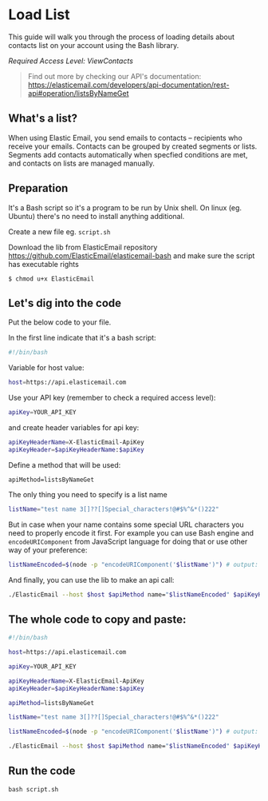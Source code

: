 # Load List

This guide will walk you through the process of loading details about contacts list on your account using the Bash library. 

*Required Access Level: ViewContacts*

> Find out more by checking our API's documentation: https://elasticemail.com/developers/api-documentation/rest-api#operation/listsByNameGet

## What's a list?
When using Elastic Email, you send emails to contacts – recipients who receive your emails. Contacts can be grouped by created segments or lists. Segments add contacts automatically when specfied conditions are met, and contacts on lists are managed manually.

## Preparation
It's a Bash script so it's a program to be run by Unix shell. On linux (eg. Ubuntu) there's no need to install anything additional. 

Create a new file eg. `script.sh`

Download the lib from ElasticEmail repository https://github.com/ElasticEmail/elasticemail-bash and make sure the script has executable rights
```
$ chmod u+x ElasticEmail
```

## Let's dig into the code

Put the below code to your file.

In the first line indicate that it's a bash script:

```bash
#!/bin/bash
```

Variable for host value:

```bash
host=https://api.elasticemail.com
```

Use your API key (remember to check a required access level):

```bash
apiKey=YOUR_API_KEY
```

and create header variables for api key:
```bash
apiKeyHeaderName=X-ElasticEmail-ApiKey
apiKeyHeader=$apiKeyHeaderName:$apiKey
```

Define a method that will be used:
```
apiMethod=listsByNameGet
```

The only thing you need to specify is a list name

```bash
listName="test name 3[]??[]Special_characters!@#$%^&*()222"
```

But in case when your name contains some special URL characters you need to properly encode it first. For example you can use Bash engine and `encodeURIComponent` from JavaScript language for doing that or use other way of your preference:

```bash
listNameEncoded=$(node -p "encodeURIComponent('$listName')") # output: "%5B%5D%3F%3F%5B%5DSpecial_characters%21%40%23%24%25%5E%26%2A%28%29222%0A"
```

And finally, you can use the lib to make an api call:

```bash
./ElasticEmail --host $host $apiMethod name="$listNameEncoded" $apiKeyHeader
```

## The whole code to copy and paste:

```bash
#!/bin/bash

host=https://api.elasticemail.com

apiKey=YOUR_API_KEY

apiKeyHeaderName=X-ElasticEmail-ApiKey
apiKeyHeader=$apiKeyHeaderName:$apiKey

apiMethod=listsByNameGet

listName="test name 3[]??[]Special_characters!@#$%^&*()222"

listNameEncoded=$(node -p "encodeURIComponent('$listName')") # output: "%5B%5D%3F%3F%5B%5DSpecial_characters%21%40%23%24%25%5E%26%2A%28%29222%0A"

./ElasticEmail --host $host $apiMethod name="$listNameEncoded" $apiKeyHeader
```

## Run the code
```
bash script.sh
```
